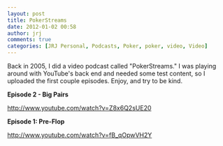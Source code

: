 ```yaml
---
layout: post
title: PokerStreams
date: 2012-01-02 00:58
author: jrj
comments: true
categories: [JRJ Personal, Podcasts, Poker, poker, video, Video]
---
```

Back in 2005, I did a video podcast called "PokerStreams." I was playing around with YouTube's back end and needed some test content, so I uploaded the first couple episodes. Enjoy, and try to be kind.

**Episode 2 - Big Pairs**

http://www.youtube.com/watch?v=Z8x6Q2sUE20

**Episode 1: Pre-Flop**

http://www.youtube.com/watch?v=fB_qOpwVH2Y
